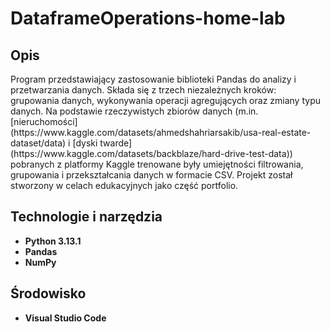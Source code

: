 # DataframeOperations-home-lab


<h2>Opis</h2>
Program przedstawiający zastosowanie biblioteki Pandas do analizy i przetwarzania danych. Składa się z trzech niezależnych kroków: grupowania danych, wykonywania operacji agregujących oraz zmiany typu danych. Na podstawie rzeczywistych zbiorów danych (m.in. [nieruchomości](https://www.kaggle.com/datasets/ahmedshahriarsakib/usa-real-estate-dataset/data) i [dyski twarde](https://www.kaggle.com/datasets/backblaze/hard-drive-test-data)) pobranych z platformy Kaggle trenowane były umiejętności filtrowania, grupowania i przekształcania danych w formacie CSV. Projekt został stworzony w celach edukacyjnych jako część portfolio.
<br />


<h2>Technologie i narzędzia</h2>

- <b>Python 3.13.1 </b> 
- <b>Pandas</b>
- <b>NumPy</b>

<h2>Środowisko</h2>

- <b>Visual Studio Code</b> 
